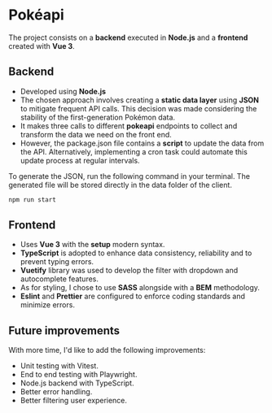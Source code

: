 # Pokéapi

The project consists on a **backend** executed in **Node.js** and a **frontend** created with **Vue 3**.

## Backend

- Developed using **Node.js**
- The chosen approach involves creating a **static data layer** using **JSON** to mitigate frequent API calls. This decision was made considering the stability of the first-generation Pokémon data.
- It makes three calls to different **pokeapi** endpoints to collect and transform the data we need on the front end.
- However, the package.json file contains a **script** to update the data from the API. Alternatively, implementing a cron task could automate this update process at regular intervals.

To generate the JSON, run the following command in your terminal. The generated file will be stored directly in the data folder of the client.


```sh
npm run start
```

## Frontend

- Uses **Vue 3** with the **setup** modern syntax.
- **TypeScript** is adopted to enhance data consistency, reliability and to prevent typing errors.
- **Vuetify** library was used to develop the filter with dropdown and autocomplete features.
- As for styling, I chose to use **SASS** alongside with a **BEM** methodology.
- **Eslint** and **Prettier** are configured to enforce coding standards and minimize errors.

## Future improvements

With more time, I'd like to add the following improvements:
- Unit testing with Vitest.
- End to end testing with Playwright.
- Node.js backend with TypeScript.
- Better error handling.
- Better filtering user experience.